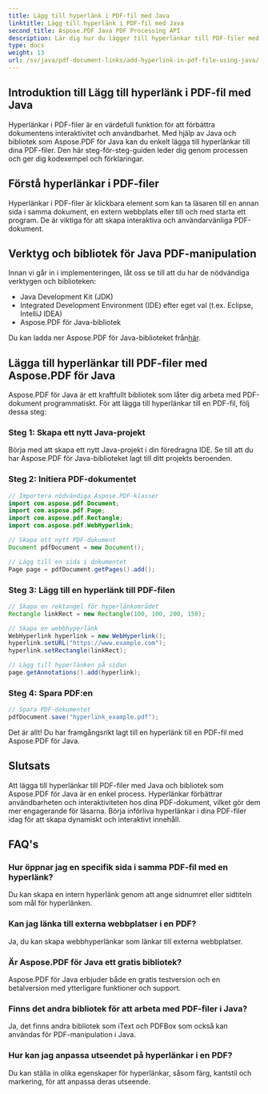 ```yaml
---
title: Lägg till hyperlänk i PDF-fil med Java
linktitle: Lägg till hyperlänk i PDF-fil med Java
second_title: Aspose.PDF Java PDF Processing API
description: Lär dig hur du lägger till hyperlänkar till PDF-filer med hjälp av Java med steg-för-steg-instruktioner och källkod. Förbättra dina PDF-dokument med interaktivitet.
type: docs
weight: 13
url: /sv/java/pdf-document-links/add-hyperlink-in-pdf-file-using-java/
---
```


## Introduktion till Lägg till hyperlänk i PDF-fil med Java

Hyperlänkar i PDF-filer är en värdefull funktion för att förbättra dokumentens interaktivitet och användbarhet. Med hjälp av Java och bibliotek som Aspose.PDF för Java kan du enkelt lägga till hyperlänkar till dina PDF-filer. Den här steg-för-steg-guiden leder dig genom processen och ger dig kodexempel och förklaringar.

## Förstå hyperlänkar i PDF-filer

Hyperlänkar i PDF-filer är klickbara element som kan ta läsaren till en annan sida i samma dokument, en extern webbplats eller till och med starta ett program. De är viktiga för att skapa interaktiva och användarvänliga PDF-dokument.

## Verktyg och bibliotek för Java PDF-manipulation

Innan vi går in i implementeringen, låt oss se till att du har de nödvändiga verktygen och biblioteken:

- Java Development Kit (JDK)
- Integrated Development Environment (IDE) efter eget val (t.ex. Eclipse, IntelliJ IDEA)
- Aspose.PDF för Java-bibliotek

 Du kan ladda ner Aspose.PDF för Java-biblioteket från[här](https://releases.aspose.com/pdf/java/).

## Lägga till hyperlänkar till PDF-filer med Aspose.PDF för Java

Aspose.PDF för Java är ett kraftfullt bibliotek som låter dig arbeta med PDF-dokument programmatiskt. För att lägga till hyperlänkar till en PDF-fil, följ dessa steg:

### Steg 1: Skapa ett nytt Java-projekt

Börja med att skapa ett nytt Java-projekt i din föredragna IDE. Se till att du har Aspose.PDF för Java-biblioteket lagt till ditt projekts beroenden.

### Steg 2: Initiera PDF-dokumentet

```java
// Importera nödvändiga Aspose.PDF-klasser
import com.aspose.pdf.Document;
import com.aspose.pdf.Page;
import com.aspose.pdf.Rectangle;
import com.aspose.pdf.WebHyperlink;

// Skapa ett nytt PDF-dokument
Document pdfDocument = new Document();

// Lägg till en sida i dokumentet
Page page = pdfDocument.getPages().add();
```

### Steg 3: Lägg till en hyperlänk till PDF-filen

```java
// Skapa en rektangel för hyperlänkområdet
Rectangle linkRect = new Rectangle(100, 100, 200, 150);

// Skapa en webbhyperlänk
WebHyperlink hyperlink = new WebHyperlink();
hyperlink.setURL("https://www.example.com");
hyperlink.setRectangle(linkRect);

// Lägg till hyperlänken på sidan
page.getAnnotations().add(hyperlink);
```

### Steg 4: Spara PDF:en

```java
// Spara PDF-dokumentet
pdfDocument.save("hyperlink_example.pdf");
```

Det är allt! Du har framgångsrikt lagt till en hyperlänk till en PDF-fil med Aspose.PDF för Java.

## Slutsats

Att lägga till hyperlänkar till PDF-filer med Java och bibliotek som Aspose.PDF för Java är en enkel process. Hyperlänkar förbättrar användbarheten och interaktiviteten hos dina PDF-dokument, vilket gör dem mer engagerande för läsarna. Börja införliva hyperlänkar i dina PDF-filer idag för att skapa dynamiskt och interaktivt innehåll.

## FAQ's

### Hur öppnar jag en specifik sida i samma PDF-fil med en hyperlänk?

Du kan skapa en intern hyperlänk genom att ange sidnumret eller sidtiteln som mål för hyperlänken.

### Kan jag länka till externa webbplatser i en PDF?

Ja, du kan skapa webbhyperlänkar som länkar till externa webbplatser.

### Är Aspose.PDF för Java ett gratis bibliotek?

Aspose.PDF för Java erbjuder både en gratis testversion och en betalversion med ytterligare funktioner och support.

### Finns det andra bibliotek för att arbeta med PDF-filer i Java?

Ja, det finns andra bibliotek som iText och PDFBox som också kan användas för PDF-manipulation i Java.

### Hur kan jag anpassa utseendet på hyperlänkar i en PDF?

Du kan ställa in olika egenskaper för hyperlänkar, såsom färg, kantstil och markering, för att anpassa deras utseende.